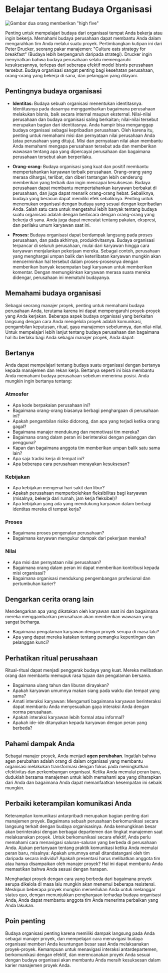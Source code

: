 # Belajar tentang Budaya Organisasi

![Gambar dua orang memberikan "high five"](https://d3c33hcgiwev3.cloudfront.net/imageAssetProxy.v1/usxZqr2WSAaMWaq9lvgGyQ_b268580cd4c44ea28ee00164dbc0fe32_Screen-Shot-2021-04-01-at-11.19.58-AM.png?expiry=1685318400000&hmac=Sg3xHbqS18UduiRDsFStap-SLq2w7vkeRXQIw_FeW78)

Penting untuk mempelajari budaya dari organisasi tempat Anda bekerja atau ingin bekerja. Memahami budaya perusahaan dapat membantu Anda dalam mengarahkan tim Anda melalui suatu proyek. Pertimbangkan kutipan ini dari Peter Drucker, seorang pakar manajemen: "Culture eats strategy for breakfast" (Budaya lebih berpengaruh daripada strategi). Drucker ingin menyiratkan bahwa budaya perusahaan selalu memengaruhi kesuksesannya, terlepas dari seberapa efektif model bisnis perusahaan tersebut. Budaya organisasi sangat penting bagi kesehatan perusahaan, orang-orang yang bekerja di sana, dan pelanggan yang dilayani.

## **Pentingnya budaya organisasi**

- **Identitas:** Budaya sebuah organisasi menentukan identitasnya. Identitasnya pada dasarnya menggambarkan bagaimana perusahaan melakukan bisnis, baik secara internal maupun eksternal. Nilai-nilai perusahaan dan budaya organisasi saling berkaitan; nilai-nilai tersebut merupakan bagian dari identitasnya. Anda hampir bisa menganggap budaya organisasi sebagai kepribadian perusahaan. Oleh karena itu, penting untuk memahami misi dan pernyataan nilai perusahaan Anda (atau perusahaan yang dituju). Misi dan pernyataan nilai akan membantu Anda memahami mengapa perusahaan tersebut ada dan memberikan wawasan tentang apa yang dipercayai perusahaan dan bagaimana perusahaan tersebut akan berperilaku.

- **Orang-orang:** Budaya organisasi yang kuat dan positif membantu mempertahankan karyawan terbaik perusahaan. Orang-orang yang merasa dihargai, terlibat, dan diberi tantangan lebih cenderung memberikan yang terbaik dan ingin mencapai kesuksesan. Budaya perusahaan dapat membantu mempertahankan karyawan berbakat di perusahaan, dan juga dapat menarik orang-orang hebat. Sebaliknya, budaya yang beracun dapat memiliki efek sebaliknya. Penting untuk menemukan organisasi dengan budaya yang sesuai dengan kepribadian Anda. Salah satu cara untuk mengetahui lebih banyak tentang budaya suatu organisasi adalah dengan berbicara dengan orang-orang yang bekerja di sana. Anda juga dapat mencatat tentang pakaian, ekspresi, dan perilaku umum karyawan saat ini.

- **Proses:** Budaya organisasi dapat berdampak langsung pada proses perusahaan, dan pada akhirnya, produktivitasnya. Budaya organisasi terpancar di seluruh perusahaan, mulai dari karyawan hingga cara karyawan menjalankan pekerjaan mereka. Sebagai contoh, perusahaan yang menghargai umpan balik dan keterlibatan karyawan mungkin akan mencerminkan hal tersebut dalam proses-prosesnya dengan memberikan banyak kesempatan bagi karyawan untuk memberikan komentar. Dengan memungkinkan karyawan merasa suara mereka didengar, perusahaan ini mematuhi budayanya.

## **Memahami budaya organisasi**

Sebagai seorang manajer proyek, penting untuk memahami budaya perusahaan Anda, terutama karena ini dapat mempengaruhi proyek-proyek yang Anda kerjakan. Beberapa aspek budaya organisasi yang berkaitan langsung dengan cara Anda mengelola proyek adalah komunikasi, pengambilan keputusan, ritual, gaya manajemen sebelumnya, dan nilai-nilai. Untuk mempelajari lebih lanjut tentang budaya perusahaan dan bagaimana hal itu berlaku bagi Anda sebagai manajer proyek, Anda dapat:

## **Bertanya**

Anda dapat mempelajari tentang budaya suatu organisasi dengan bertanya kepada manajemen dan rekan kerja. Bertanya seperti ini bisa membantu Anda memahami budaya perusahaan sebelum menerima posisi. Anda mungkin ingin bertanya tentang:

### **Atmosfer**

- Apa kode berpakaian perusahaan ini?
- Bagaimana orang-orang biasanya berbagi penghargaan di perusahaan ini?
- Apakah pengambilan risiko didorong, dan apa yang terjadi ketika orang gagal?
- Bagaimana manajer mendukung dan memotivasi tim mereka?
- Bagaimana orang dalam peran ini berinteraksi dengan pelanggan dan pengguna?
- Kapan dan bagaimana anggota tim memberikan umpan balik satu sama lain?
- Apa saja tradisi kerja di tempat ini?
- Apa beberapa cara perusahaan merayakan kesuksesan?

### **Kebijakan**

- Apa kebijakan mengenai hari sakit dan libur?
- Apakah perusahaan memperbolehkan fleksibilitas bagi karyawan (misalnya, bekerja dari rumah, jam kerja fleksibel)?
- Apa kebijakan yang ada yang mendukung karyawan dalam berbagi identitas mereka di tempat kerja?

### **Proses**

- Bagaimana proses pengenalan perusahaan?
- Bagaimana karyawan mengukur dampak dari pekerjaan mereka?

### **Nilai**

- Apa misi dan pernyataan nilai perusahaan?
- Bagaimana orang dalam peran ini dapat memberikan kontribusi kepada misi organisasi?
- Bagaimana organisasi mendukung pengembangan profesional dan pertumbuhan karier?

## **Dengarkan cerita orang lain**

Mendengarkan apa yang dikatakan oleh karyawan saat ini dan bagaimana mereka menggambarkan perusahaan akan memberikan wawasan yang sangat berharga.

- Bagaimana pengalaman karyawan dengan proyek serupa di masa lalu?
- Apa yang dapat mereka katakan tentang pemangku kepentingan dan pelanggan kunci?

## **Perhatikan ritual perusahaan**

Ritual-ritual dapat menjadi penggerak budaya yang kuat. Mereka melibatkan orang dan membantu memupuk rasa tujuan dan pengalaman bersama.

- Bagaimana ulang tahun dan liburan dirayakan?
- Apakah karyawan umumnya makan siang pada waktu dan tempat yang sama?
- Amati interaksi karyawan: Mengamati bagaimana karyawan berinteraksi dapat membantu Anda menyesuaikan gaya interaksi Anda dengan norma perusahaan.
- Apakah interaksi karyawan lebih formal atau informal?
- Apakah ide-ide ditanyakan kepada karyawan dengan peran yang berbeda?

## **Pahami dampak Anda**

Sebagai manajer proyek, Anda menjadi **agen perubahan**. Ingatlah bahwa agen perubahan adalah orang di dalam organisasi yang membantu organisasi melakukan transformasi dengan fokus pada meningkatkan efektivitas dan perkembangan organisasi. Ketika Anda memulai peran baru, duduklah bersama manajemen untuk lebih memahami apa yang diharapkan dari Anda dan bagaimana Anda dapat memanfaatkan kesempatan ini sebaik mungkin.

## **Perbaiki keterampilan komunikasi Anda**

Keterampilan komunikasi antarpribadi merupakan bagian penting dari manajemen proyek. Bagaimana sebuah perusahaan berkomunikasi secara langsung terkait dengan budaya organisasinya. Anda kemungkinan besar akan berinteraksi dengan berbagai departemen dan tingkat manajemen saat melaksanakan proyek. Untuk berkomunikasi secara efektif, Anda perlu memahami cara menavigasi saluran-saluran yang berbeda di perusahaan Anda. Ajukan pertanyaan tentang praktik komunikasi ketika Anda memulai peran baru, misalnya: Apakah umumnya email ditandatangani oleh tim daripada secara individu? Apakah presentasi harus melibatkan anggota tim atau hanya disampaikan oleh manajer proyek? Hal ini dapat membantu Anda memastikan bahwa Anda sesuai dengan harapan.

Menghadapi proyek dengan cara yang berbeda dari bagaimana proyek serupa dikelola di masa lalu mungkin akan menemui beberapa resistensi. Meskipun beberapa proyek mungkin memerlukan Anda untuk melanggar status quo, dengan menunjukkan penghargaan terhadap budaya organisasi Anda, Anda dapat membantu anggota tim Anda menerima perbaikan yang Anda lakukan.

## **Poin penting**

Budaya organisasi penting karena memiliki dampak langsung pada Anda sebagai manajer proyek, dan mempelajari cara menavigasi budaya organisasi memberi Anda keuntungan besar saat Anda melaksanakan proyek-proyek. Kemampuan untuk menavigasi interaksi antardepartemen, berkomunikasi dengan efektif, dan merencanakan proyek Anda sesuai dengan budaya organisasi akan membantu Anda meraih kesuksesan dalam karier manajemen proyek Anda.
